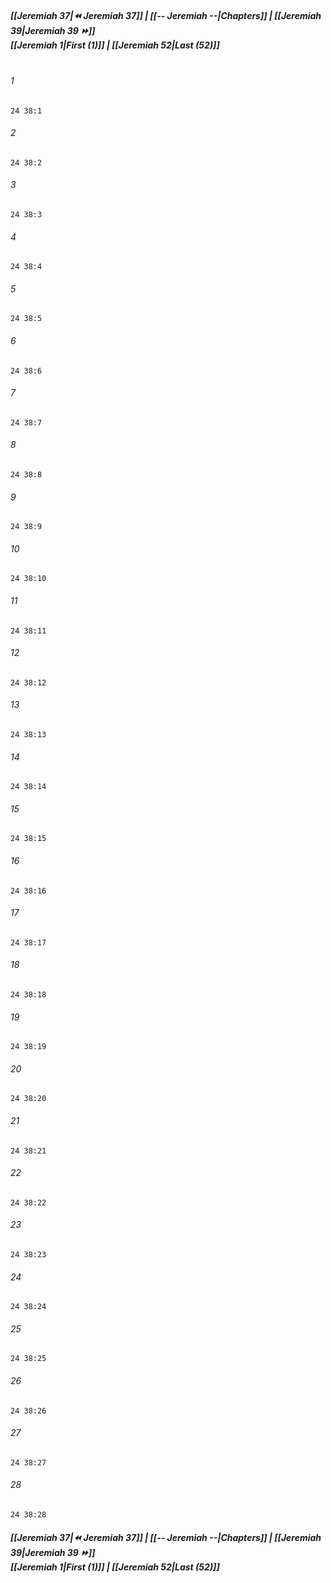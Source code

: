 
##### **[[Jeremiah 37|⏪ Jeremiah 37]] | [[-- Jeremiah --|Chapters]] | [[Jeremiah 39|Jeremiah 39 ⏩]]**<br>**[[Jeremiah 1|First (1)]] | [[Jeremiah 52|Last (52)]]**<br><br>

###### 1
``` verse
24 38:1
```
###### 2
``` verse
24 38:2
```
###### 3
``` verse
24 38:3
```
###### 4
``` verse
24 38:4
```
###### 5
``` verse
24 38:5
```
###### 6
``` verse
24 38:6
```
###### 7
``` verse
24 38:7
```
###### 8
``` verse
24 38:8
```
###### 9
``` verse
24 38:9
```
###### 10
``` verse
24 38:10
```
###### 11
``` verse
24 38:11
```
###### 12
``` verse
24 38:12
```
###### 13
``` verse
24 38:13
```
###### 14
``` verse
24 38:14
```
###### 15
``` verse
24 38:15
```
###### 16
``` verse
24 38:16
```
###### 17
``` verse
24 38:17
```
###### 18
``` verse
24 38:18
```
###### 19
``` verse
24 38:19
```
###### 20
``` verse
24 38:20
```
###### 21
``` verse
24 38:21
```
###### 22
``` verse
24 38:22
```
###### 23
``` verse
24 38:23
```
###### 24
``` verse
24 38:24
```
###### 25
``` verse
24 38:25
```
###### 26
``` verse
24 38:26
```
###### 27
``` verse
24 38:27
```
###### 28
``` verse
24 38:28
```

##### **[[Jeremiah 37|⏪ Jeremiah 37]] | [[-- Jeremiah --|Chapters]] | [[Jeremiah 39|Jeremiah 39 ⏩]]**<br>**[[Jeremiah 1|First (1)]] | [[Jeremiah 52|Last (52)]]**
